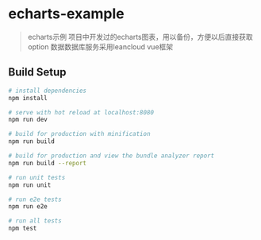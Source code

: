 # echarts-example

> echarts示例
> 项目中开发过的echarts图表，用以备份，方便以后直接获取option
> 数据数据库服务采用leancloud
> vue框架
## Build Setup

``` bash
# install dependencies
npm install

# serve with hot reload at localhost:8080
npm run dev

# build for production with minification
npm run build

# build for production and view the bundle analyzer report
npm run build --report

# run unit tests
npm run unit

# run e2e tests
npm run e2e

# run all tests
npm test
```
